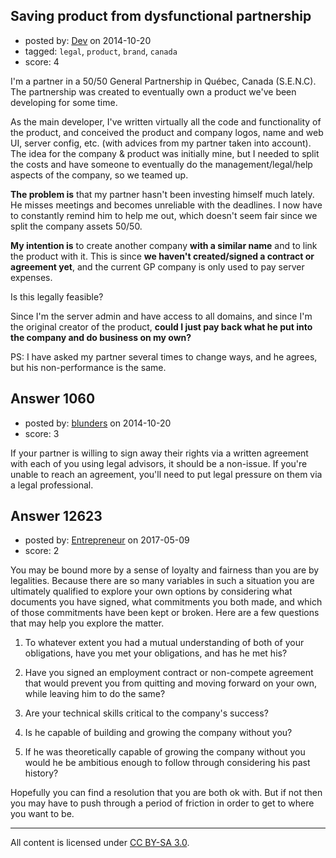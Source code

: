 ## Saving product from dysfunctional partnership

- posted by: [Dev](https://stackexchange.com/users/5201666/dev) on 2014-10-20
- tagged: `legal`, `product`, `brand`, `canada`
- score: 4

I'm a partner in a 50/50 General Partnership in Québec, Canada (S.E.N.C). The partnership was created to eventually own a product we've been developing for some time.

As the main developer, I've written virtually all the code and functionality of the product, and conceived the product and company logos, name and web UI, server config, etc. (with advices from my partner taken into account). The idea for the company & product was initially mine, but I needed to split the costs and have someone to eventually do the management/legal/help aspects of the company, so we teamed up.

**The problem is** that my partner hasn't been investing himself much lately. He misses meetings and becomes unreliable with the deadlines. I now have to constantly remind him to help me out, which doesn't seem fair since we split the company assets 50/50.

**My intention is** to create another company **with a similar name** and to link the product with it. This is since **we haven't created/signed a contract or agreement yet**, and the current GP company is only used to pay server expenses.

Is this legally feasible?

Since I'm the server admin and have access to all domains, and since I'm the original creator of the product, **could I just pay back what he put into the company and do business on my own?**

PS: I have asked my partner several times to change ways, and he agrees, but his non-performance is the same.


## Answer 1060

- posted by: [blunders](https://stackexchange.com/users/216182/blunders) on 2014-10-20
- score: 3

If your partner is willing to sign away their rights via a written agreement with each of you using legal advisors, it should be a non-issue. If you're unable to reach an agreement, you'll need to put legal pressure on them via a legal professional.


## Answer 12623

- posted by: [Entrepreneur](https://stackexchange.com/users/10837024/entrepreneur) on 2017-05-09
- score: 2

You may be bound more by a sense of loyalty and fairness than you are by legalities. Because there are so many variables in such a situation you are ultimately qualified to explore your own options by considering what documents you have signed, what commitments you both made, and which of those commitments have been kept or broken. Here are a few questions that may help you explore the matter. 

1) To whatever extent you had a mutual understanding of both of your obligations, have you met your obligations, and has he met his?

2) Have you signed an employment contract or non-compete agreement that would prevent you from quitting and moving forward on your own, while leaving him to do the same?

3) Are your technical skills critical to the company's success?

4) Is he capable of building and growing the company without you? 

5) If he was theoretically capable of growing the company without you would he be ambitious enough to follow through considering his past history?

Hopefully you can find a resolution that you are both ok with. But if not then you may have to push through a period of friction in order to get to where you want to be.





---

All content is licensed under [CC BY-SA 3.0](https://creativecommons.org/licenses/by-sa/3.0/).

